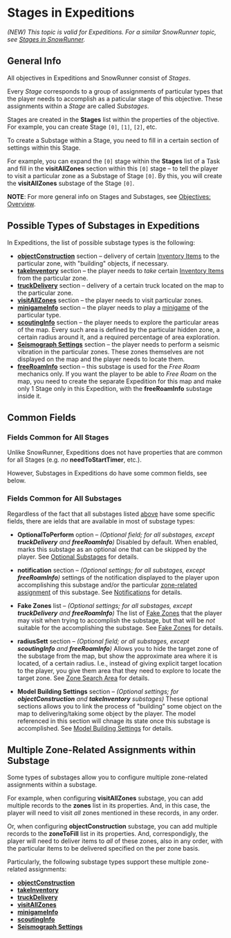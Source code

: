 # Stages in Expeditions

*(NEW) This topic is valid for Expeditions.*
*For a similar SnowRunner topic, see [Stages in SnowRunner](./../../objectives_in_snowrunner/stages/stages_in_snowrunner.md).*


## General Info
All objectives in Expeditions and SnowRunner consist of *Stages*. 

Every *Stage* corresponds to a group of assignments of particular types that the player needs to accomplish as a paticular stage of this objective. These assignments within a *Stage* are called *Substages*.

Stages are created in the **Stages** list within the properties of the objective. For example, you can create Stage `[0]`, `[1]`, `[2]`, etc.

To create a Substage within a Stage, you need to fill in a certain section of settings within this Stage.

For example, you can expand the `[0]` stage within the **Stages** list of a Task and fill in the **visitAllZones** section within this `[0]` stage – to tell the player to visit a particular zone as a Substage of Stage `[0]`. By this, you will create the **visitAllZones** substage of the Stage `[0]`.

**NOTE**: For more general info on Stages and Substages, see [Objectives: Overview](./../../objectives_overview.md#stages-and-substages).


## Possible Types of Substages in Expeditions
In Expeditions, the list of possible substage types is the following:

-   [**objectConstruction**][objectconstruction] section – delivery of certain [Inventory Items][inventory_items] to the particular zone, with "building" objects, if necessary. 
-   [**takeInventory**][takeinventory] section – the player needs to *take* certain [Inventory Items][inventory_items] from the particular zone.
-   [**truckDelivery**][truckdelivery] section – delivery of a certain truck located on the map to the particular zone.
-   [**visitAllZones**][visitallzones] section – the player needs to visit particular zones.
-   [**minigameInfo**][minigameinfo] section – the player needs to play a [minigame][minigame] of the particular type. 
-   [**scoutingInfo**][scoutinginfo] section – the player needs to explore the particular areas of the map. Every such area is defined by the particular hidden zone, a certain radius around it, and a required percentage of area exploration.
-   [**Seismograph Settings**][seismograph_settings] section – the player needs to perform a seismic vibration in the particular zones. These zones themselves are not displayed on the map and the player needs to locate them.
-   [**freeRoamInfo**][freeroaminfo] section – this substage is used for the *Free Roam* mechanics only. If you want the player to be able to *Free Roam* on the map, you need to create the separate Expedition for this map and make only 1 Stage only in this Expedition, with the **freeRoamInfo** substage inside it.  


## Common Fields

### Fields Common for All Stages
Unlike SnowRunner, Expeditions does not have properties that are common for all Stages (e.g. *no* **needToStartTimer**, etc.). 

However, Substages in Expeditions do have some common fields, see below.


### Fields Common for All Substages
Regardless of the fact that all substages listed [above](#possible-types-of-substages-in-expeditions) have some specific fields, there are ields that are available in most of substage types:

-   **OptionalToPerform** option – *(Optional field; for all substages, except **truckDelivery** and **freeRoamInfo**)* Disabled by default. When enabled, marks this substage as an optional one that can be skipped by the player. See [Optional Substages](./../optional_substages.md) for details.

-   **notification** section – *(Optional settings; for all substages, except **freeRoamInfo**)* settings of the notification displayed to the player upon accomplishing this substage and/or the particular [zone-related assignment](#multiple-zone-related-assignments-within-substage) of this substage. See [Notifications][notifications] for details.

-   **Fake Zones** list – *(Optional settings; for all substages, except **truckDelivery** and **freeRoamInfo**)* The list of [Fake Zones][fake_zones] that the player may visit when trying to accomplish the substage, but that will be *not* suitable for the accomplishing the substage. See [Fake Zones][fake_zones] for details.

-   **radiusSett** section – *(Optional field; or all substages, except **scoutingInfo** and **freeRoamInfo**)* Allows you to hide the target zone of the substage from the map, but show the approximate area where it is located, of a certain radius. I.e., instead of giving explicit target location to the player, you give them area that they need to explore to locate the target zone. See [Zone Search Area][radiussett] for details. 

-   **Model Building Settings** section – *(Optional settings; for **objectConstruction** and **takeInventory** substages)* These optional sections allows you to link the process of "building" some object on the map to delivering/taking some object by the player. The model referenced in this section will chnage its state once this substage is accomplished. See [Model Building Settings][model_building_settings] for details.  


## Multiple Zone-Related Assignments within Substage
Some types of substages allow you to configure multiple zone-related assignments within a substage.

For example, when configuring **visitAllZones** substage, you can add multiple records to the **zones** list in its properties. And, in this case, the player will need to visit *all* zones mentioned in these records, in any order. 

Or, when configuring **objectConstruction** substage, you can add multiple records to the **zoneToFill** list in its properties. And, correspondigly, the player will need to deliver items to *all* of these zones, also in any order, with the particular items to be delivered specified on the per zone basis.

Particularly, the following substage types support these multiple zone-related assignments:

-   [**objectConstruction**][objectconstruction]
-   [**takeInventory**][takeinventory]
-   [**truckDelivery**][truckdelivery]
-   [**visitAllZones**][visitallzones]
-   [**minigameInfo**][minigameinfo]
-   [**scoutingInfo**][scoutinginfo]
-   [**Seismograph Settings**][seismograph_settings]


[inventory_items]: ./../../../../../custom_gameplay_entities/inventory_items/custom_inventory_items_overview.md
[minigame]: ./../../../minigames/minigames_overview.md
[fake_zones]: ./../fake_zones.md
[radiussett]: ./../zone_search_area.md
[model_building_settings]: ./../../model_building_settings/model_building_settings.md
[notifications]: ./../notifications.md 

[objectconstruction]: ./objectconstruction.md 
[takeinventory]: ./takeinventory.md
[truckdelivery]: ./truckdelivery.md
[visitallzones]: ./visitallzones.md
[minigameinfo]: ./minigameinfo.md
[scoutinginfo]: ./scoutinginfo.md
[seismograph_settings]: ./seismograph_settings.md
[freeroaminfo]: ./freeroaminfo.md
